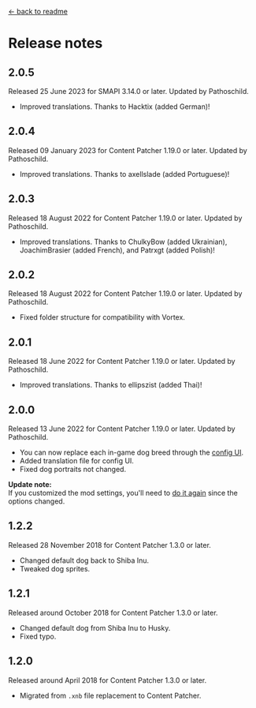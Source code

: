 ﻿﻿﻿[← back to readme](README.md)

# Release notes
## 2.0.5
Released 25 June 2023 for SMAPI 3.14.0 or later. Updated by Pathoschild.

* Improved translations. Thanks to Hacktix (added German)!

## 2.0.4
Released 09 January 2023 for Content Patcher 1.19.0 or later. Updated by Pathoschild.

* Improved translations. Thanks to axellslade (added Portuguese)!

## 2.0.3
Released 18 August 2022 for Content Patcher 1.19.0 or later. Updated by Pathoschild.

* Improved translations. Thanks to ChulkyBow (added Ukrainian), JoachimBrasier (added French), and Patrxgt (added Polish)!

## 2.0.2
Released 18 August 2022 for Content Patcher 1.19.0 or later. Updated by Pathoschild.

* Fixed folder structure for compatibility with Vortex.

## 2.0.1
Released 18 June 2022 for Content Patcher 1.19.0 or later. Updated by Pathoschild.

* Improved translations. Thanks to ellipszist (added Thai)!

## 2.0.0
Released 13 June 2022 for Content Patcher 1.19.0 or later. Updated by Pathoschild.

* You can now replace each in-game dog breed through the [config UI](README.md#configure).
* Added translation file for config UI.
* Fixed dog portraits not changed.

**Update note:**  
If you customized the mod settings, you'll need to [do it again](README.md#configure) since the
options changed.

## 1.2.2
Released 28 November 2018 for Content Patcher 1.3.0 or later.

* Changed default dog back to Shiba Inu.
* Tweaked dog sprites.

## 1.2.1
Released around October 2018 for Content Patcher 1.3.0 or later.

* Changed default dog from Shiba Inu to Husky.
* Fixed typo.

## 1.2.0
Released around April 2018 for Content Patcher 1.3.0 or later.

* Migrated from `.xnb` file replacement to Content Patcher.
